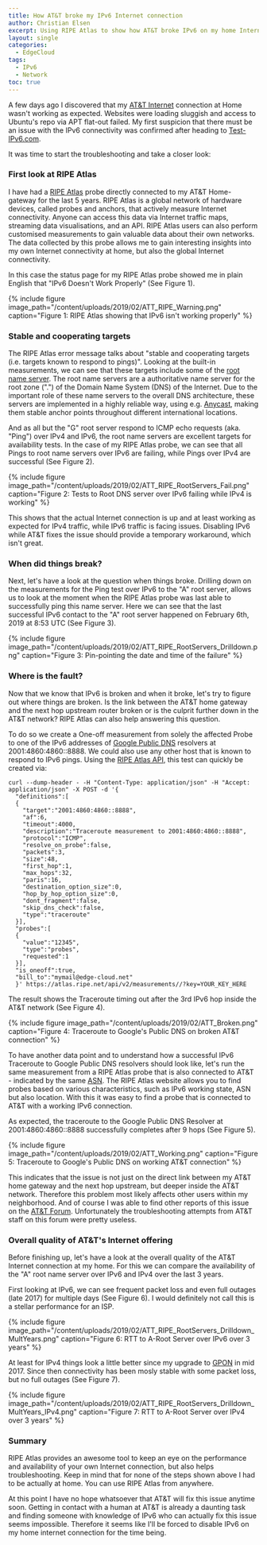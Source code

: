 ```yaml
---
title: How AT&T broke my IPv6 Internet connection
author: Christian Elsen
excerpt: Using RIPE Atlas to show how AT&T broke IPv6 on my home Internet connection.
layout: single
categories:
  - EdgeCloud
tags:
  - IPv6
  - Network
toc: true
---
```

A few days ago I discovered that my [AT&T Internet](https://www.att.com/internet/) connection at Home wasn't working as expected. Websites were loading sluggish and access to Ubuntu's repo via APT flat-out failed. My first suspicion that there must be an issue with the IPv6 connectivity was confirmed after heading to [Test-IPv6.com](https://test-ipv6.com/).

It was time to start the troubleshooting and take a closer look:

### First look at RIPE Atlas
I have had a [RIPE Atlas](https://atlas.ripe.net/) probe directly connected to my AT&T Home-gateway for the last 5 years. RIPE Atlas is a global network of hardware devices, called probes and anchors, that actively measure Internet connectivity. Anyone can access this data via Internet traffic maps, streaming data visualisations, and an API. RIPE Atlas users can also perform customised measurements to gain valuable data about their own networks. The data collected by this probe allows me to gain interesting insights into my own Internet connectivity at home, but also the global Internet connectivity.  

In this case the status page for my RIPE Atlas probe showed me in plain English that "IPv6 Doesn't Work Properly" (See Figure 1).

{% include figure image_path="/content/uploads/2019/02/ATT_RIPE_Warning.png" caption="Figure 1: RIPE Atlas showing that IPv6 isn't working properly" %}

### Stable and cooperating targets

The RIPE Atlas error message talks about "stable and cooperating targets (i.e. targets known to respond to pings)". Looking at the built-in measurements, we can see that these targets include some of the [root name server](https://www.iana.org/domains/root/servers). The root name servers are a authoritative name server for the root zone (".") of the Domain Name System (DNS) of the Internet. Due to the important role of these name servers to the overall DNS architecture, these servers are implemented in a highly reliable way, using e.g. [Anycast](https://en.wikipedia.org/wiki/Anycast), making them stable anchor points throughout different international locations.

And as all but the "G" root server respond to ICMP echo requests (aka. "Ping") over IPv4 and IPv6, the root name servers are excellent targets for availability tests.
In the case of my RIPE Atlas probe, we can see that all Pings to root name servers over IPv6 are failing, while Pings over IPv4 are successful (See Figure 2).

{% include figure image_path="/content/uploads/2019/02/ATT_RIPE_RootServers_Fail.png" caption="Figure 2: Tests to Root DNS server over IPv6 failing while IPv4 is working" %}

This shows that the actual Internet connection is up and at least working as expected for IPv4 traffic, while IPv6 traffic is facing issues. Disabling IPv6 while AT&T fixes the issue should provide a temporary workaround, which isn't great.

### When did things break?

Next, let's have a look at the question when things broke. Drilling down on the measurements for the Ping test over IPv6 to the "A" root server, allows us to look at the moment when the RIPE Atlas probe was last able to successfully ping this name server. Here we can see that the last successful IPv6 contact to the "A" root server happened on February 6th, 2019 at 8:53 UTC (See Figure 3).

{% include figure image_path="/content/uploads/2019/02/ATT_RIPE_RootServers_Drilldown.png" caption="Figure 3: Pin-pointing the date and time of the failure" %}

### Where is the fault?

Now that we know that IPv6 is broken and when it broke, let's try to figure out where things are broken. Is the link between the AT&T home gateway and the next hop upstream router broken or is the culprit further down in the AT&T network? RIPE Atlas can also help answering this question.

To do so we create a One-off measurement from solely the affected Probe to one of the IPv6 addresses of [Google Public DNS](https://developers.google.com/speed/public-dns/docs/using) resolvers at 2001:4860:4860::8888. We could also use any other host that is known to respond to IPv6 pings.
Using the [RIPE Atlas API](https://atlas.ripe.net/docs/api/v2/manual/), this test can quickly be created via:

    curl --dump-header - -H "Content-Type: application/json" -H "Accept:
    application/json" -X POST -d '{
      "definitions":[
      {
        "target":"2001:4860:4860::8888",
        "af":6,
        "timeout":4000,
        "description":"Traceroute measurement to 2001:4860:4860::8888",
        "protocol":"ICMP",
        "resolve_on_probe":false,
        "packets":3,
        "size":48,
        "first_hop":1,
        "max_hops":32,
        "paris":16,
        "destination_option_size":0,
        "hop_by_hop_option_size":0,
        "dont_fragment":false,
        "skip_dns_check":false,
        "type":"traceroute"
      }],
      "probes":[
      {
        "value":"12345",
        "type":"probes",
        "requested":1
      }],
      "is_oneoff":true,
      "bill_to":"mymail@edge-cloud.net"
      }' https://atlas.ripe.net/api/v2/measurements//?key=YOUR_KEY_HERE

The result shows the Traceroute timing out after the 3rd IPv6 hop inside the AT&T network (See Figure 4).

{% include figure image_path="/content/uploads/2019/02/ATT_Broken.png" caption="Figure 4: Traceroute to Google's Public DNS on broken AT&T connection" %}

To have another data point and to understand how a successful IPv6 Traceroute to Google Public DNS resolvers should look like, let's run the same measurement from a RIPE Atlas probe that is also connected to AT&T - indicated by the same [ASN](https://en.wikipedia.org/wiki/Autonomous_system_(Internet)). The RIPE Atlas website allows you to find probes based on various characteristics, such as IPv6 working state, ASN but also location. With this it was easy to find a probe that is connected to AT&T with a working IPv6 connection.

As expected, the traceroute to the Google Public DNS Resolver at 2001:4860:4860::8888 successfully completes after 9 hops (See Figure 5).

{% include figure image_path="/content/uploads/2019/02/ATT_Working.png" caption="Figure 5: Traceroute to Google's Public DNS on working AT&T connection" %}

This indicates that the issue is not just on the direct link between my AT&T home gateway and the next hop upstream, but deeper inside the AT&T network. Therefore this problem most likely affects other users within my neighborhood. And of course I was able to find other reports of this issue on the [AT&T Forum](https://forums.att.com/). Unfortunately the troubleshooting attempts from AT&T staff on this forum were pretty useless.

### Overall quality of AT&T's Internet offering

Before finishing up, let's have a look at the overall quality of the AT&T Internet connection at my home. For this we can compare the availability of the "A" root name server over IPv6 and IPv4 over the last 3 years.

First looking at IPv6, we can see frequent packet loss and even full outages (late 2017) for multiple days (See Figure 6). I would definitely not call this is a stellar performance for an ISP.

{% include figure image_path="/content/uploads/2019/02/ATT_RIPE_RootServers_Drilldown_MultYears.png" caption="Figure 6: RTT to A-Root Server over IPv6 over 3 years" %}

At least for IPv4 things look a little better since my upgrade to [GPON](https://en.wikipedia.org/wiki/Passive_optical_network) in mid 2017. Since then connectivity has been mosly stable with some packet loss, but no full outages (See Figure 7).

{% include figure image_path="/content/uploads/2019/02/ATT_RIPE_RootServers_Drilldown_MultYears_IPv4.png" caption="Figure 7: RTT to A-Root Server over IPv4 over 3 years" %}

### Summary

RIPE Atlas provides an awesome tool to keep an eye on the performance and availability of your own Internet connection, but also helps troubleshooting. Keep in mind that for none of the steps shown above I had to be actually at home. You can use RIPE Atlas from anywhere.

At this point I have no hope whatsoever that AT&T will fix this issue anytime soon. Getting in contact with a human at AT&T is already a daunting task and finding someone with knowledge of IPv6 who can actually fix this issue seems impossible. Therefore it seems like I'll be forced to disable IPv6 on my home internet connection for the time being.
